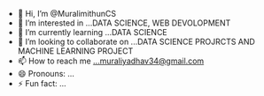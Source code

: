 - 👋 Hi, I’m @MuralimithunCS
- 👀 I’m interested in ...DATA SCIENCE, WEB DEVOLOPMENT 
- 🌱 I’m currently learning ...DATA SCIENCE 
- 💞️ I’m looking to collaborate on ...DATA SCIENCE PROJRCTS AND MACHINE LEARNING PROJECT
- 📫 How to reach me ...muraliyadhav34@gmail.com
- 😄 Pronouns: ...
- ⚡ Fun fact: ...

<!---
MuralimithunCS/MuralimithunCS is a ✨ special ✨ repository because its `README.md` (this file) appears on your GitHub profile.
You can click the Preview link to take a look at your changes.
--->
